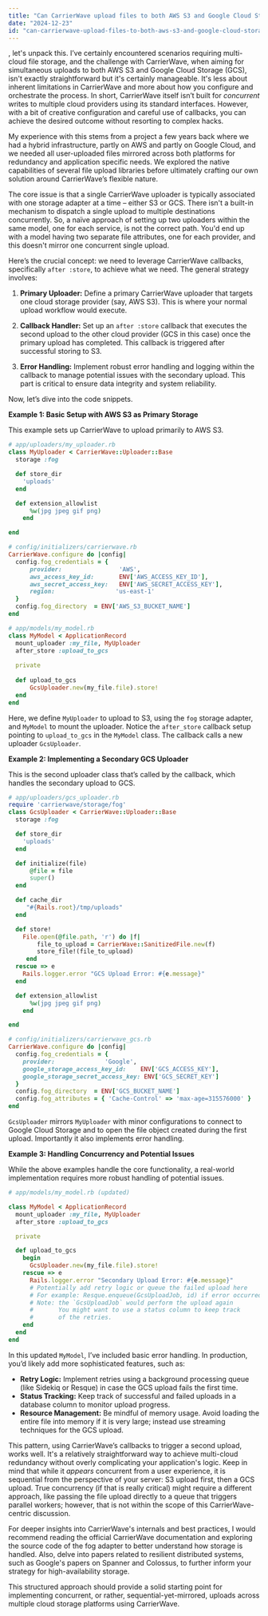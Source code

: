 ```yaml
---
title: "Can CarrierWave upload files to both AWS S3 and Google Cloud Storage concurrently?"
date: "2024-12-23"
id: "can-carrierwave-upload-files-to-both-aws-s3-and-google-cloud-storage-concurrently"
---
```


, let's unpack this. I’ve certainly encountered scenarios requiring multi-cloud file storage, and the challenge with CarrierWave, when aiming for simultaneous uploads to both AWS S3 and Google Cloud Storage (GCS), isn't exactly straightforward but it's certainly manageable. It's less about inherent limitations in CarrierWave and more about how you configure and orchestrate the process. In short, CarrierWave itself isn’t built for *concurrent* writes to multiple cloud providers using its standard interfaces. However, with a bit of creative configuration and careful use of callbacks, you can achieve the desired outcome without resorting to complex hacks.

My experience with this stems from a project a few years back where we had a hybrid infrastructure, partly on AWS and partly on Google Cloud, and we needed all user-uploaded files mirrored across both platforms for redundancy and application specific needs. We explored the native capabilities of several file upload libraries before ultimately crafting our own solution around CarrierWave’s flexible nature.

The core issue is that a single CarrierWave uploader is typically associated with one storage adapter at a time – either S3 or GCS. There isn't a built-in mechanism to dispatch a single upload to multiple destinations concurrently. So, a naïve approach of setting up two uploaders within the same model, one for each service, is not the correct path. You'd end up with a model having two separate file attributes, one for each provider, and this doesn't mirror one concurrent single upload.

Here’s the crucial concept: we need to leverage CarrierWave callbacks, specifically `after :store`, to achieve what we need. The general strategy involves:

1.  **Primary Uploader:** Define a primary CarrierWave uploader that targets one cloud storage provider (say, AWS S3). This is where your normal upload workflow would execute.

2.  **Callback Handler:** Set up an `after :store` callback that executes the second upload to the other cloud provider (GCS in this case) once the primary upload has completed. This callback is triggered after successful storing to S3.

3.  **Error Handling:** Implement robust error handling and logging within the callback to manage potential issues with the secondary upload. This part is critical to ensure data integrity and system reliability.

Now, let’s dive into the code snippets.

**Example 1: Basic Setup with AWS S3 as Primary Storage**

This example sets up CarrierWave to upload primarily to AWS S3.

```ruby
# app/uploaders/my_uploader.rb
class MyUploader < CarrierWave::Uploader::Base
  storage :fog

  def store_dir
    'uploads'
  end

  def extension_allowlist
      %w(jpg jpeg gif png)
    end

end

# config/initializers/carrierwave.rb
CarrierWave.configure do |config|
  config.fog_credentials = {
      provider:                'AWS',
      aws_access_key_id:       ENV['AWS_ACCESS_KEY_ID'],
      aws_secret_access_key:   ENV['AWS_SECRET_ACCESS_KEY'],
      region:                 'us-east-1'
  }
  config.fog_directory  = ENV['AWS_S3_BUCKET_NAME']
end

# app/models/my_model.rb
class MyModel < ApplicationRecord
  mount_uploader :my_file, MyUploader
  after_store :upload_to_gcs
  
  private
  
  def upload_to_gcs
      GcsUploader.new(my_file.file).store!
  end
end
```

Here, we define `MyUploader` to upload to S3, using the `fog` storage adapter, and `MyModel` to mount the uploader. Notice the `after_store` callback setup pointing to `upload_to_gcs` in the `MyModel` class. The callback calls a new uploader `GcsUploader`.

**Example 2: Implementing a Secondary GCS Uploader**

This is the second uploader class that’s called by the callback, which handles the secondary upload to GCS.

```ruby
# app/uploaders/gcs_uploader.rb
require 'carrierwave/storage/fog'
class GcsUploader < CarrierWave::Uploader::Base
  storage :fog

  def store_dir
    'uploads'
  end

  def initialize(file)
      @file = file
      super()
  end

  def cache_dir
     "#{Rails.root}/tmp/uploads"
  end

  def store!
    File.open(@file.path, 'r') do |f|
        file_to_upload = CarrierWave::SanitizedFile.new(f)
        store_file!(file_to_upload)
     end
  rescue => e
    Rails.logger.error "GCS Upload Error: #{e.message}"
  end

  def extension_allowlist
      %w(jpg jpeg gif png)
    end

end

# config/initializers/carrierwave_gcs.rb
CarrierWave.configure do |config|
  config.fog_credentials = {
    provider:              'Google',
    google_storage_access_key_id:    ENV['GCS_ACCESS_KEY'],
    google_storage_secret_access_key: ENV['GCS_SECRET_KEY']
  }
  config.fog_directory  = ENV['GCS_BUCKET_NAME']
  config.fog_attributes = { 'Cache-Control' => 'max-age=315576000' }
end
```

`GcsUploader` mirrors `MyUploader` with minor configurations to connect to Google Cloud Storage and to open the file object created during the first upload. Importantly it also implements error handling.

**Example 3: Handling Concurrency and Potential Issues**

While the above examples handle the core functionality, a real-world implementation requires more robust handling of potential issues.

```ruby
# app/models/my_model.rb (updated)

class MyModel < ApplicationRecord
  mount_uploader :my_file, MyUploader
  after_store :upload_to_gcs

  private

  def upload_to_gcs
    begin
      GcsUploader.new(my_file.file).store!
    rescue => e
      Rails.logger.error "Secondary Upload Error: #{e.message}"
      # Potentially add retry logic or queue the failed upload here
      # For example: Resque.enqueue(GcsUploadJob, id) if error occurred
      # Note: the `GcsUploadJob` would perform the upload again
      #       You might want to use a status column to keep track
      #       of the retries.
    end
  end
end
```

In this updated `MyModel`, I’ve included basic error handling. In production, you’d likely add more sophisticated features, such as:

*   **Retry Logic:** Implement retries using a background processing queue (like Sidekiq or Resque) in case the GCS upload fails the first time.
*   **Status Tracking:** Keep track of successful and failed uploads in a database column to monitor upload progress.
*   **Resource Management:** Be mindful of memory usage. Avoid loading the entire file into memory if it is very large; instead use streaming techniques for the GCS upload.

This pattern, using CarrierWave’s callbacks to trigger a second upload, works well. It's a relatively straightforward way to achieve multi-cloud redundancy without overly complicating your application's logic. Keep in mind that while it *appears* concurrent from a user experience, it is sequential from the perspective of your server: S3 upload first, then a GCS upload. True concurrency (if that is really critical) might require a different approach, like passing the file upload directly to a queue that triggers parallel workers; however, that is not within the scope of this CarrierWave-centric discussion.

For deeper insights into CarrierWave's internals and best practices, I would recommend reading the official CarrierWave documentation and exploring the source code of the fog adapter to better understand how storage is handled. Also, delve into papers related to resilient distributed systems, such as Google's papers on Spanner and Colossus, to further inform your strategy for high-availability storage.

This structured approach should provide a solid starting point for implementing concurrent, or rather, sequential-yet-mirrored, uploads across multiple cloud storage platforms using CarrierWave.
